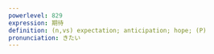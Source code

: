 ```yaml
---
powerlevel: 829
expression: 期待
definition: (n,vs) expectation; anticipation; hope; (P)
pronunciation: きたい
---
```

